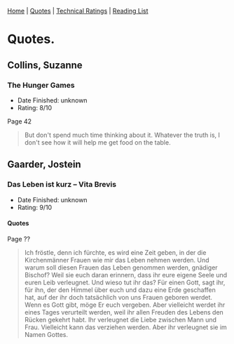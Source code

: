[Home](https://github.com/engeld/reading-list/blob/master/README.md) | 
[Quotes](http://github.com/engeld/reading-list/blob/master/quotes.md) | 
[Technical Ratings](http://github.com/engeld/reading-list/blob/master/technical-ratings.md) | 
[Reading List](http://github.com/engeld/reading-list/blob/master/reading-list.md)

# Quotes.
## Collins, Suzanne
### The Hunger Games
+ Date Finished: unknown
+ Rating: 8/10

Page 42
> But don't spend much time thinking about it.
Whatever the truth is, I don't see how it will help
me get food on the table.

## Gaarder, Jostein
### Das Leben ist kurz – Vita Brevis
+ Date Finished: unknown
+ Rating: 9/10

#### Quotes
Page ??
> Ich fröstle, denn ich fürchte, es wird eine Zeit geben, in der die Kirchenmänner Frauen wie mir das Leben nehmen werden. Und warum soll diesen Frauen das Leben genommen werden, gnädiger Bischof? Weil sie euch daran erinnern, dass ihr eure eigene Seele und euren Leib verleugnet. Und wieso tut ihr das? Für einen Gott, sagt ihr, für ihn, der den Himmel über euch und dazu eine Erde geschaffen hat, auf der ihr doch tatsächlich von uns Frauen geboren werdet.
> Wenn es Gott gibt, möge Er euch vergeben. Aber vielleicht werdet ihr eines Tages verurteilt werden, weil ihr allen Freuden des Lebens den Rücken gekehrt habt. Ihr verleugnet die Liebe zwischen Mann und Frau. Vielleicht kann das verziehen werden. Aber ihr verleugnet sie im Namen Gottes.